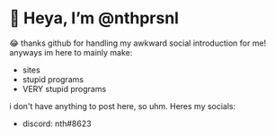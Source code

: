 # 👋 Heya, I’m @nthprsnl
😂 thanks github for handling my awkward social introduction for me!
anyways im here to mainly make:
- sites
- stupid programs
- VERY stupid programs

i don't have anything to post here, so uhm. Heres my socials:
- discord: nth#8623
